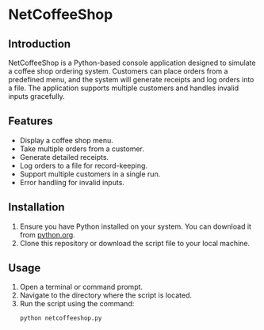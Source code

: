 # NetCoffeeShop

## Introduction
NetCoffeeShop is a Python-based console application designed to simulate a coffee shop ordering system. Customers can place orders from a predefined menu, and the system will generate receipts and log orders into a file. The application supports multiple customers and handles invalid inputs gracefully.

## Features
- Display a coffee shop menu.
- Take multiple orders from a customer.
- Generate detailed receipts.
- Log orders to a file for record-keeping.
- Support multiple customers in a single run.
- Error handling for invalid inputs.

## Installation
1. Ensure you have Python installed on your system. You can download it from [python.org](https://www.python.org/).
2. Clone this repository or download the script file to your local machine.

## Usage
1. Open a terminal or command prompt.
2. Navigate to the directory where the script is located.
3. Run the script using the command:
   ```sh
   python netcoffeeshop.py
